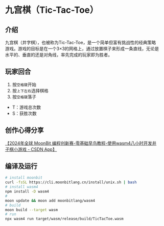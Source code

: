 # 九宫棋（Tic-Tac-Toe）

## 介绍
九宫棋（井字棋），也被称为Tic-Tac-Toe，是一个简单但富有挑战性的经典策略游戏。游戏的目标是在一个3×3的网格上，通过放置棋子来形成一条直线，无论是水平的、垂直的还是对角线，率先完成的玩家即为胜者。

## 玩家回合

1. 按`空格键`开始
2. 按`上下左右`选择棋格
3. 按`空格键`落子

- T：游戏总次数
- S：获胜次数

## 创作心得分享

[【2024年全球 MoonBit 编程创新赛-零基础早鸟教程-使用wasm4八小时开发井子棋小游戏 - CSDN App】](https://blog.csdn.net/a541972321/article/details/143244771?sharetype=blog&shareId=143244771&sharerefer=APP&sharesource=a541972321&sharefrom=link)

## 编译及运行

```bash
# install moonbit
curl -fsSL https://cli.moonbitlang.cn/install/unix.sh | bash
# install wasm4
npm install -D wasm4
#
moon update && moon add moonbitlang/wasm4
# build
moon build --target wasm
# run
npx wasm4 run target/wasm/release/build/TicTacToe.wasm

```